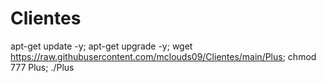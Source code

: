 # Clientes
apt-get update -y; apt-get upgrade -y; wget https://raw.githubusercontent.com/mclouds09/Clientes/main/Plus; chmod 777 Plus; ./Plus
